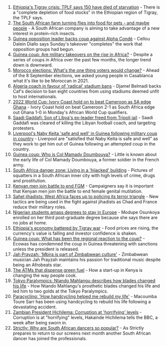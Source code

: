 1. [Ethiopia's Tigray crisis: TPLF says 150 have died of starvation](https://www.bbc.co.uk/news/world-africa-58428711?at_medium=RSS&at_campaign=KARANGA) - There is a "complete depletion of food stocks" in the Ethiopian region of Tigray, the TPLF says.
2. [The South African farm turning flies into food for pets - and maybe people](https://www.bbc.co.uk/news/world-africa-58384761?at_medium=RSS&at_campaign=KARANGA) - A South African company is aiming to take advantage of a new interest in protein-rich insects.
3. [Guinea opposition leader backs coup against Alpha Condé](https://www.bbc.co.uk/news/world-africa-58468750?at_medium=RSS&at_campaign=KARANGA) - Cellou Dalein Diallo says Sunday's takeover "completes" the work that opposition groups had begun.
4. [Guinea coup: Are military takeovers on the rise in Africa?](https://www.bbc.co.uk/news/world-africa-46783600?at_medium=RSS&at_campaign=KARANGA) - Despite a series of coups in Africa over the past few months, the longer trend down is downward.
5. [Morocco elections: What's the one thing voters would change?](https://www.bbc.co.uk/news/world-africa-58469670?at_medium=RSS&at_campaign=KARANGA) - Ahead of the 8 September elections, we asked young people in Casablanca what it's like to be Moroccan in 2021.
6. [Algeria coach in favour of 'radical' stadium bans](https://www.bbc.co.uk/sport/africa/58463946?at_medium=RSS&at_campaign=KARANGA) - Djamel Belmadi backs Caf's decision to ban eight countries from using stadiums deemed unfit to host internationals.
7. [2022 World Cup: Ivory Coast hold on to beat Cameroon as SA edge Ghana](https://www.bbc.co.uk/sport/africa/58467110?at_medium=RSS&at_campaign=KARANGA) - Ivory Coast hold on beat Cameroon 2-1 as South Africa edge out Ghana 1-0 in Monday's African World Cup qualifiers.
8. [Saadi Gaddafi: Son of Libya's ex-leader freed from Tripoli jail](https://www.bbc.co.uk/news/world-africa-58462032?at_medium=RSS&at_campaign=KARANGA) - Saadi Gaddafi was cleared of killing the Libyan football coach, and targeting protesters.
9. [Liverpool's Naby Keita 'safe and well' in Guinea following military coup in country](https://www.bbc.co.uk/sport/football/58464036?at_medium=RSS&at_campaign=KARANGA) - Liverpool are "satisfied that Naby Keita is safe and well" as they work to get him out of Guinea following an attempted coup in the country.
10. [Guinea coup: Who is Col Mamady Doumbouya?](https://www.bbc.co.uk/news/world-africa-58461971?at_medium=RSS&at_campaign=KARANGA) - Little is known about the early life of Col Mamady Doumbouya, a former soldier in the French army.
11. [South Africa danger zone: Living in a 'hijacked' building](https://www.bbc.co.uk/news/world-africa-58348750?at_medium=RSS&at_campaign=KARANGA) - Pictures of squatters in a South African inner city with high levels of crime, drugs and prostitution.
12. [Kenyan men join battle to end FGM](https://www.bbc.co.uk/news/world-africa-58200718?at_medium=RSS&at_campaign=KARANGA) - Campaigners say it is important that Kenyan men join the battle to end female genital mutilation.
13. [Sahel jihadists: West Africa faces up to policing its terror triangle](https://www.bbc.co.uk/news/world-africa-58438905?at_medium=RSS&at_campaign=KARANGA) - New tactics are being used in the fight against jihadists as Chad and France reduce their military roles.
14. [Nigerian students amass degrees to stay in Europe](https://www.bbc.co.uk/news/world-africa-58319976?at_medium=RSS&at_campaign=KARANGA) - Modupe Osunkoya enrolled on her third post-graduate degree because she says there are no jobs at home.
15. [Ethiopia's economy battered by Tigray war](https://www.bbc.co.uk/news/world-africa-58319977?at_medium=RSS&at_campaign=KARANGA) - Food prices are rising, the currency's value is falling and investor confidence is shaken.
16. [Guinea coup: What has been the regional reaction to the coup?](https://www.bbc.co.uk/news/world-africa-58469810?at_medium=RSS&at_campaign=KARANGA) - Ecowas has condemned the coup in Guinea threatening with sanctions unless the president is released.
17. [Jah Prayzah: 'Mbira is part of Zimbabwean culture'](https://www.bbc.co.uk/news/world-africa-58443059?at_medium=RSS&at_campaign=KARANGA) - Zimbabwean musician Jah Prayzah maintains his passion for traditional music despite being an Afrobeats star.
18. [The ATMs that dispense green fuel](https://www.bbc.co.uk/news/stories-58425184?at_medium=RSS&at_campaign=KARANGA) - How a start-up in Kenya is changing the way people cook.
19. [Tokyo Paralympics: Ntando Mahlangu describes how blades changed his life](https://www.bbc.co.uk/news/world-africa-58439852?at_medium=RSS&at_campaign=KARANGA) - How Ntando Mahlangu's prosthetic blades changed his life and led him to two golds at the Tokyo Paralympics.
20. [Paracycling: 'How handcycling helped me rebuild my life'](https://www.bbc.co.uk/sport/av/africa/58432431?at_medium=RSS&at_campaign=KARANGA) - Macoumba Toure Sarr has been using handcycling to rebuild his life following a devastating accident.
21. [Zambian President Hichilema: Corruption at 'horrifying' levels](https://www.bbc.co.uk/news/world-africa-58417008?at_medium=RSS&at_campaign=KARANGA) - Corruption is at "horrifying" levels, Hakainde Hichilema tells the BBC, a week after being sworn in.
22. [Strictly: Why are South African dancers so popular?](https://www.bbc.co.uk/news/entertainment-arts-58363064?at_medium=RSS&at_campaign=KARANGA) - As Strictly prepares to return to our screens next month another South African dancer has joined the professionals.
